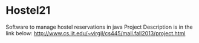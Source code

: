 Hostel21
========

Software to manage hostel reservations in java
Project Description is in the link below:
http://www.cs.iit.edu/~virgil/cs445/mail.fall2013/project.html

